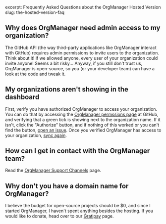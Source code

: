 excerpt: Frequently Asked Questions about the OrgManager Hosted Version
slug: the-hosted-version-faq

## Why does OrgManager need admin access to my organization?

The GitHub API (the way third-party applications like OrgManager interact with GitHub) requires admin permissions to invite users to the organization. Think about it! if we allowed anyone, every user of your organization could invite anyone! Seems a bit risky...
Anyway, if you still don't trust us, OrgManager is open-source, so you (or your developer team) can have a look at the code and tweak it.

## My organizations aren't showing in the dashboard

First, verify you have authorized OrgManager to access your organization. You can do that by accessing the [OrgManager permssions page](https://github.com/settings/connections/applications/10b01d866046f040c9f1) at GitHub, and verifying that a green tick is showing next to the organization name. If it isn't, click the "Authorize" button, and if nothing of this worked or you can't find the button, [open an issue](https://github.com/orgmanager/orgmanager/issues/new?title=Can%27t%20authorize%20OrgManager&body=Please%20explain%20your%20issue%20details%20here%20and,%20if%20possible,%20add%20an%20screenshot).
Once you verified OrgManager has access to your organization, [sync again](https://orgmanager.miguelpiedrafita.com/sync).

## How can I get in contact with the OrgManager team?

Read the [OrgManager Support Channels](doc:orgmanager-support-channels) page.

## Why don't you have a domain name for OrgManager?

I believe the budget for open-source projects should be $0, and since I started OrgManager, I haven't spent anything besides the hosting. If you would like to donate, head over to our [Gratipay](https://gratipay.com/OrgManager) page.